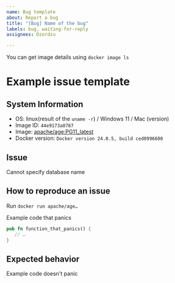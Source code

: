 ```yaml
---
name: Bug template
about: Report a bug
title: "[Bug] Name of the bug"
labels: bug, waiting-for-reply
assignees: Dzordzu

---
```


You can get image details using `docker image ls`

# Example issue template



 ## System Information
* OS: linux(result of the `uname -r`) / Windows 11 / Mac (version)
* Image ID: `44e9173a0787`
* Image: [apache/age:PG11_latest](https://hub.docker.com/layers/apache/age/PG11_latest/images/sha256-d3e27eae0e1bf3e0eb12ef7a79352e22990b60b09a16bd76ef79501153bd3b41?context=explore)
* Docker version: `Docker version 24.0.5, build ced0996600`

## Issue

Cannot specify database name

## How to reproduce an issue

Run `docker run apache/age…` 

Example code that panics

```rust
pub fn function_that_panics() {
   // …
}
```

## Expected behavior

Example code doesn't panic
